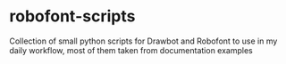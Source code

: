 # robofont-scripts
Collection of small python scripts for Drawbot and Robofont to use in my daily workflow, most of them taken from documentation examples
